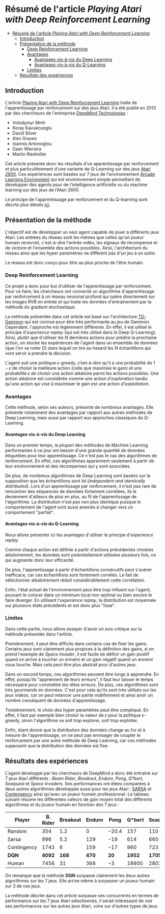# Résumé de l'article *Playing Atari with Deep Reinforcement Learning*

- [Résumé de l'article *Playing Atari with Deep Reinforcement Learning*](#résumé-de-larticle-playing-atari-with-deep-reinforcement-learning)
  - [Introduction](#introduction)
  - [Présentation de la méthode](#présentation-de-la-méthode)
    - [Deep Reinforcement Learning](#deep-reinforcement-learning)
    - [Avantages](#avantages)
      - [Avantages vis-à-vis du Deep Learning](#avantages-vis-à-vis-du-deep-learning)
      - [Avantages vis-à-vis du Q-Learning](#avantages-vis-à-vis-du-q-learning)
    - [Limites](#limites)
  - [Résultats des expériences](#résultats-des-expériences)

## Introduction

L'article [Playing Atari with Deep Reinforcement Learning](https://www.cs.toronto.edu/~vmnih/docs/dqn.pdf) traite de l'apprentissage par renforcement sur des jeux Atari. Il a été publié en 2013 par des chercheurs de l'entreprise [DeepMind Technologies](https://deepmind.com/) :

- Volodymyr Mnih
- Koray Kavukcuoglu
- David Silver
- Alex Graves
- Ioannis Antonoglou
- Daan Wierstra
- Martin Riedmiller

Cet article présente donc les résultats d'un apprentissage par renforcement et plus particulièrement d'une variante de Q-Learning sur des jeux [Atari 2600](https://fr.wikipedia.org/wiki/Atari_2600). Ces expériences sont basées sur 7 jeux de l'environnement [Arcade Learning Environment](https://github.com/mgbellemare/Arcade-Learning-Environment) qui est environnement simple permettant de développer des agents pour de l'intelligence artificielle ou du machine learning sur des jeux de l'Atari 2600.

Le principe de l'apprentissage par renforcement et du Q-learning sont décrits plus détails [ici](README.md).

## Présentation de la méthode

L'objectif est de développer un seul agent capable de jouer à différents jeux Atari. Les entrées du réseau sont les mêmes que celles qu'un joueur humain recevrait, c'est-à-dire l'entrée vidéo, les signaux de récompense et de victoire et l'ensemble des actions possibles. Ainsi, l'architecture du réseau ainsi que les hyper paramètres ne diffèrent pas d'un jeu à un autre.

Le réseau est donc conçu pour être au plus proche de l'être humain.

### Deep Reinforcement Learning

Ce projet a donc pour but d'utiliser de l'apprentissage par renforcement. Pour ce faire, les chercheurs ont connecté un algorithme d'apprentissage par renforcement à un réseau neuronal profond qui opère directement sur les images RVB en entrée et qui traite les données d'entraînement par la méthode du gradient stochastique.

La méthode présentée dans cet article est basé sur l'architecture [TD-Gammon](https://en.wikipedia.org/wiki/TD-Gammon) qui est connue pour être très performante au jeu de Gammon.
Cependant, l'approche est légèrement différente. En effet, il est utilisé le principe d'*experience replay* (qui est très utilisé dans le Deep Q-Learning). Ainsi, plutôt que d'utiliser les $`N`$ dernières actions pour prédire la prochaine action, on stocke les expériences de l'agent dans un ensemble de données (que l'on va noter $`D`$) dans lequel on tire au hasard les $`N`$ échantillons qui vont servir à prendre la décision.

L'agent suit une politique $`\epsilon`$-greedy, c’est-à-dire qu'il a une probabilité de $`1-\epsilon`$ de choisir la meilleure action (celle que maximise le gain) et une probabilité $`\epsilon`$ de choisir une action aléatoire parmi les actions possibles. Une action aléatoire est considérée comme une action *d'exploration* tandis qu'une action qui vise à maximiser le gain est une action *d'exploitation*.

### Avantages

Cette méthode, selon ses auteurs, présente de nombreux avantages. Elle présente notamment des avantages par rapport aux autres méthodes de Deep Learning, mais aussi par rapport aux approches classiques du Q-Learning.

#### Avantages vis-à-vis du Deep Learning

Dans un premier temps, la plupart des méthodes de Machine Learning performantes à ce jour ont besoin d'une grande quantité de données étiquetées pour leur apprentissage. Ce n'est pas le cas des algorithmes de renforcement. En effet, ces algorithmes apprennent seulement à partir de leur environnement et des récompenses qui y sont associées.

De plus, de nombreux algorithmes de Deep Learning sont basées sur la supposition que les échantillons sont iid (*independent and identically distributed*). Lors d'un apprentissage par renforcement, il n'est pas rare de rencontrer des séquences de données fortement corrélées, ils le deviennent d'ailleurs de plus en plus, au fil de l'apprentissage de l'algorithme. La distribution n'est pas non plus identique puisque le comportement de l'agent sont aussi amenés à changer vers un comportement "parfait".

#### Avantages vis-à-vis du Q-Learning

Nous allons présenter ici les avantages d'utiliser le principe d'*experience replay*.

Comme chaque action est définie à partir d'actions précédentes choisies aléatoirement, les données sont potentiellement utilisées plusieurs fois, ce qui augmente donc leur efficacité.

De plus, l'apprentissage à partir d'échantillons consécutifs peut s'avérer inefficace, car ces échantillons sont fortement corrélés. Le fait de sélectionner aléatoirement réduit considérablement cette corrélation.

Enfin, l'état actuel de l'environnement peut être trop influent sur l'agent, pouvant le coincer dans un minimum local non optimal ou bien encore le faire diverger. En utilisant l'*experience replay*, la distribution est moyennée sur plusieurs états précédents et est donc plus "lisse".

### Limites

Dans cette partie, nous allons essayer d'avoir un avis critique sur la méthode présentée dans l'article.

Premièrement, il peut être difficile dans certains cas de fixer les gains. Certains jeux sont clairement plus propices à la définition des gains, si on prend l'exemple de *Space Invader*, il est facile de définir un gain positif quand on arrive à toucher un ennemi et un gain négatif quand un ennemi nous touche. Mais cela peut être plus abstrait pour d'autres jeux.

Dans un second temps, ces algorithmes peuvent être longs à apprendre. En effet, puisqu'ils "apprennent de leurs erreurs", il faut leur laisser le temps nécessaire pour commettre les-dites erreurs. De plus, ces algorithmes sont très gourmands en données. C'est pour cela qu'ils sont très utilisés sur les jeux vidéos, car on peut relancer une partie indéfiniment et ainsi avoir un nombre conséquent de données d'apprentissage.

Troisièmement, le choix des hyper paramètres peut être compliqué. En effet, il faut par exemple bien choisir la valeur de $`\epsilon`$ pour la politique $`\epsilon`$-greedy, sinon l'algorithme va soit trop explorer, soit trop exploiter.

Enfin, étant donné que la distribution des données change au fur et à mesure de l'apprentissage, on ne peut pas envisager de coupler le renforcement par une autre méthode de Deep Learning, car ces méthodes supposent que la distribution des données est fixe.

## Résultats des expériences

L'agent développé par les chercheurs de DeepMind a donc été entraîné sur 7 jeux Atari différents : *Beam Rider*, *Breakout*,
*Enduro*, *Pong*, *Q\*bert*, *Seaquest* et *Space Invaders*. Ses performances ont étées comparées à deux autres algorithmes développés aussi pour les jeux Atari : [SARSA](http://www.marcgbellemare.info/static/publications/bellemare13arcade.pdf) et [Contengency](https://ojs.aaai.org/index.php/AAAI/article/view/8321) ainsi qu'avec un joueur humain professionnel. Le tableau suivant résume les différentes valeurs de gain moyen total des différents algorithmes et du joueur humain en fonction des 7 jeux :

Player | B. Rider | Breakout | Enduro | Pong | Q*bert | Seaquest | S. Invaders
-------- | -------- | ------ | ---- | ------ | -------- | --------- | -------
Random | 354 | 1.2 | 0 | −20.4 | 157 | 110 | 179
Sarsa | 996 | 5.2 | 129 | −19 | 614 | 665 | 271
Contingency | 1743 | 6 | 159 | −17 | 960 | 723 | 268
**DQN** | **4092** | **168** | **470** | **20** | **1952** | **1705** | **581**
Human | 7456 | 31 | 368 | −3 | 18900 | 28010 | 3690

On remarque que la méthode **DQN** surpasse clairement les deux autres algorithmes sur les 7 jeux. Elle arrive même à surpasser un joueur humain sur 3 de ces jeux.

La méthode décrite dans cet article surpasse ses concurrents en termes de performance sur les 7 jeux Atari sélectionnés, il serait intéressant de voir ses performances sur les autres jeux Atari, voire sur d'autres types de jeux.
